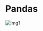 # Pandas
![img1](https://www.google.com/url?sa=i&url=https%3A%2F%2Fwww.theguardian.com%2Ffilm%2F2016%2Fmar%2F10%2Fkung-fu-panda-3-review&psig=AOvVaw0QTIzcS-SVZBsKcDiqk9uC&ust=1694358734684000&source=images&cd=vfe&opi=89978449&ved=0CA4QjRxqFwoTCKCz9q7onYEDFQAAAAAdAAAAABAI)
